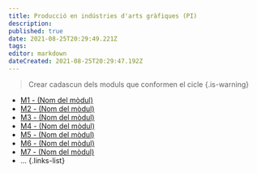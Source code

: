 ```yaml
---
title: Producció en indústries d'arts gràfiques (PI)
description: 
published: true
date: 2021-08-25T20:29:49.221Z
tags: 
editor: markdown
dateCreated: 2021-08-25T20:29:47.192Z
---
```


> Crear cadascun dels moduls que conformen el cicle
{.is-warning}

- [M1 - (Nom del mòdul)](m1)
- [M2 - (Nom del mòdul)](m2)
- [M3 - (Nom del mòdul)](m3)
- [M4 - (Nom del mòdul)](m4)
- [M5 - (Nom del mòdul)](m5)
- [M6 - (Nom del mòdul)](m6)
- [M7 - (Nom del mòdul)](m7)
- ...
 {.links-list}
 